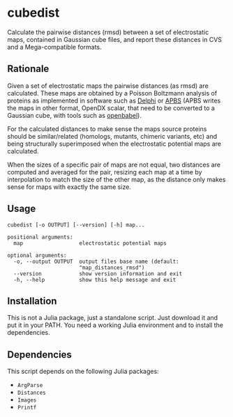 # cubedist
Calculate the pairwise distances (rmsd) between a set of electrostatic
maps, contained in Gaussian cube files, and report these distances in
CVS and a Mega-compatible formats.

## Rationale
Given a set of electrostatic maps the pairwise distances (as rmsd) are calculated. These maps are obtained by 
a Poisson Boltzmann analysis of proteins as implemented in software such as [Delphi](http://compbio.clemson.edu/delphi) 
or [APBS](http://www.poissonboltzmann.org/) (APBS writes the maps in other format, OpenDX scalar, that need to be converted 
to a Gaussian cube, with tools such as [openbabel](http://openbabel.org/wiki/Main_Page)).

For the calculated distances to make sense the maps source proteins should be similar/related (homologs, mutants,
chimeric variants, etc) and being structurally superimposed when the electrostatic potential maps are calculated.

When the sizes of a specific pair of maps are not equal, two distances are computed and averaged for
the pair, resizing each map at a time by interpolation to match the size of the other map, as the
distance only makes sense for maps with exactly the same size.

## Usage
```
cubedist [-o OUTPUT] [--version] [-h] map...

positional arguments:
  map                  electrostatic potential maps

optional arguments:
  -o, --output OUTPUT  output files base name (default:
                       "map_distances_rmsd")
  --version            show version information and exit
  -h, --help           show this help message and exit

```

## Installation
This is not a Julia package, just a standalone script. Just download it and put it in your PATH. You
need a working Julia environment and to install the dependencies.

## Dependencies
This script depends on the following Julia packages:
* `ArgParse`
* `Distances`
* `Images`
* `Printf`


